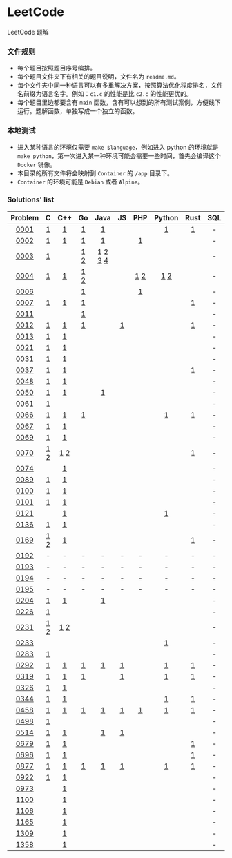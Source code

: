 # LeetCode

LeetCode 题解

### 文件规则

- 每个题目按照题目序号编排。
- 每个题目文件夹下有相关的题目说明，文件名为 `readme.md`。
- 每个文件夹中同一种语言可以有多重解决方案，按照算法优化程度排名，文件名前缀为语言名字。例如：`c1.c` 的性能是比 `c2.c` 的性能更优的。
- 每个题目里边都要含有 `main` 函数，含有可以想到的所有测试案例，方便线下运行。题解函数，单独写成一个独立的函数。

### 本地测试

- 进入某种语言的环境仅需要 `make $language`，例如进入 python 的环境就是 `make python`，第一次进入某一种环境可能会需要一些时间，首先会编译这个 `Docker` 镜像。
- 本目录的所有文件将会映射到 `Container` 的 `/app` 目录下。
- `Container` 的环境可能是 `Debian` 或者 `Alpine`。

### Solutions' list

|Problem|C|C++|Go|Java|JS|PHP|Python|Rust|SQL|Bash|
|:---:|:---:|:---:|:---:|:---:|:---:|:---:|:---:|:---:|:---:|:---:|
|[0001](https://leetcode.com/problems/two-sum)|[1](https://github.com/6leetcode/6leetcode/blob/master/questions/Algorithms/0001.%20Two%20Sum/c1.c)|[1](https://github.com/6leetcode/6leetcode/blob/master/questions/Algorithms/0001.%20Two%20Sum/cpp1.cc)|[1](https://github.com/6leetcode/6leetcode/blob/master/questions/Algorithms/0001.%20Two%20Sum/go1/go1.go)|[1](https://github.com/6leetcode/6leetcode/blob/master/questions/Algorithms/0001.%20Two%20Sum/java1.java)|||[1](https://github.com/6leetcode/6leetcode/blob/master/questions/Algorithms/0001.%20Two%20Sum/python1.py)|[1](https://github.com/6leetcode/6leetcode/blob/master/questions/Algorithms/0001.%20Two%20Sum/rust1.rs)|-|-|
|[0002](https://leetcode.com/problems/add-two-numbers)|[1](https://github.com/6leetcode/6leetcode/blob/master/questions/Algorithms/0002.%20Add%20Two%20Numbers/c1.c)|[1](https://github.com/6leetcode/6leetcode/blob/master/questions/Algorithms/0002.%20Add%20Two%20Numbers/cpp1.cc)|[1](https://github.com/6leetcode/6leetcode/blob/master/questions/Algorithms/0002.%20Add%20Two%20Numbers/go1/go1.go)|[1](https://github.com/6leetcode/6leetcode/blob/master/questions/Algorithms/0002.%20Add%20Two%20Numbers/java1.java)||[1](https://github.com/6leetcode/6leetcode/blob/master/questions/Algorithms/0002.%20Add%20Two%20Numbers/php1.php)|||-|-|
|[0003](https://leetcode.com/problems/longest-substring-without-repeating-characters)|[1](https://github.com/6leetcode/6leetcode/blob/master/questions/Algorithms/0003.%20Longest%20Substring%20Without%20Repeating%20Characters/c1.c)||[1](https://github.com/6leetcode/6leetcode/blob/master/questions/Algorithms/0003.%20Longest%20Substring%20Without%20Repeating%20Characters/go1/go1.go) [2](https://github.com/6leetcode/6leetcode/blob/master/questions/Algorithms/0003.%20Longest%20Substring%20Without%20Repeating%20Characters/go2/go2.go)|[1](https://github.com/6leetcode/6leetcode/blob/master/questions/Algorithms/0003.%20Longest%20Substring%20Without%20Repeating%20Characters/java1.java) [2](https://github.com/6leetcode/6leetcode/blob/master/questions/Algorithms/0003.%20Longest%20Substring%20Without%20Repeating%20Characters/java2.java) [3](https://github.com/6leetcode/6leetcode/blob/master/questions/Algorithms/0003.%20Longest%20Substring%20Without%20Repeating%20Characters/java3.java) [4](https://github.com/6leetcode/6leetcode/blob/master/questions/Algorithms/0003.%20Longest%20Substring%20Without%20Repeating%20Characters/java4.java)|||||-|-|
|[0004](https://leetcode.com/problems/median-of-two-sorted-arrays)|[1](https://github.com/6leetcode/6leetcode/blob/master/questions/Algorithms/0004.%20Median%20of%20Two%20Sorted%20Arrays/c1.c)|[1](https://github.com/6leetcode/6leetcode/blob/master/questions/Algorithms/0004.%20Median%20of%20Two%20Sorted%20Arrays/cpp1.cc)|[1](https://github.com/6leetcode/6leetcode/blob/master/questions/Algorithms/0004.%20Median%20of%20Two%20Sorted%20Arrays/go1/go1.go) [2](https://github.com/6leetcode/6leetcode/blob/master/questions/Algorithms/0004.%20Median%20of%20Two%20Sorted%20Arrays/go2/go2.go)|||[1](https://github.com/6leetcode/6leetcode/blob/master/questions/Algorithms/0004.%20Median%20of%20Two%20Sorted%20Arrays/php1.php) [2](https://github.com/6leetcode/6leetcode/blob/master/questions/Algorithms/0004.%20Median%20of%20Two%20Sorted%20Arrays/php2.php)|[1](https://github.com/6leetcode/6leetcode/blob/master/questions/Algorithms/0004.%20Median%20of%20Two%20Sorted%20Arrays/python1.py) [2](https://github.com/6leetcode/6leetcode/blob/master/questions/Algorithms/0004.%20Median%20of%20Two%20Sorted%20Arrays/python2.py)||-|-|
|[0006](https://leetcode.com/problems/zigzag-conversion)|||[1](https://github.com/6leetcode/6leetcode/blob/master/questions/Algorithms/0006.%20ZigZag%20Conversion/go1/go1.go)|||[1](https://github.com/6leetcode/6leetcode/blob/master/questions/Algorithms/0006.%20ZigZag%20Conversion/php1.php)|||-|-|
|[0007](https://leetcode.com/problems/reverse-integer)|[1](https://github.com/6leetcode/6leetcode/blob/master/questions/Algorithms/0007.%20Reverse%20Integer/c1.c)|[1](https://github.com/6leetcode/6leetcode/blob/master/questions/Algorithms/0007.%20Reverse%20Integer/cpp1.cc)|[1](https://github.com/6leetcode/6leetcode/blob/master/questions/Algorithms/0007.%20Reverse%20Integer/go1/go1.go)|||||[1](https://github.com/6leetcode/6leetcode/blob/master/questions/Algorithms/0007.%20Reverse%20Integer/rust1.rs)|-|-|
|[0011](https://leetcode.com/problems/container-with-most-water)|||[1](https://github.com/6leetcode/6leetcode/blob/master/questions/Algorithms/0011.%20Container%20With%20Most%20Water/go1/go1.go)||||||-|-|
|[0012](https://leetcode.com/problems/integer-to-roman)|[1](https://github.com/6leetcode/6leetcode/blob/master/questions/Algorithms/0012.%20Integer%20to%20Roman/c1.c)|[1](https://github.com/6leetcode/6leetcode/blob/master/questions/Algorithms/0012.%20Integer%20to%20Roman/cpp1.cc)|[1](https://github.com/6leetcode/6leetcode/blob/master/questions/Algorithms/0012.%20Integer%20to%20Roman/go1/go1.go)||[1](https://github.com/6leetcode/6leetcode/blob/master/questions/Algorithms/0012.%20Integer%20to%20Roman/js1.js)|||[1](https://github.com/6leetcode/6leetcode/blob/master/questions/Algorithms/0012.%20Integer%20to%20Roman/rust1.rs)|-|-|
|[0013](https://leetcode.com/problems/roman-to-integer)|[1](https://github.com/6leetcode/6leetcode/blob/master/questions/Algorithms/0013.%20Roman%20to%20Integer/c1.c)|[1](https://github.com/6leetcode/6leetcode/blob/master/questions/Algorithms/0013.%20Roman%20to%20Integer/cpp1.cc)|||||||-|-|
|[0021](https://leetcode.com/problems/merge-two-sorted-lists)|[1](https://github.com/6leetcode/6leetcode/blob/master/questions/Algorithms/0021.%20Merge%20Two%20Sorted%20Lists/c1.c)|[1](https://github.com/6leetcode/6leetcode/blob/master/questions/Algorithms/0021.%20Merge%20Two%20Sorted%20Lists/cpp1.cc)|||||||-|-|
|[0031](https://leetcode.com/problems/next-permutation)|[1](https://github.com/6leetcode/6leetcode/blob/master/questions/Algorithms/0031.%20Next%20Permutation/c1.c)|[1](https://github.com/6leetcode/6leetcode/blob/master/questions/Algorithms/0031.%20Next%20Permutation/cpp1.cc)|||||||-|-|
|[0037](https://leetcode.com/problems/sudoku-solver)|[1](https://github.com/6leetcode/6leetcode/blob/master/questions/Algorithms/0037.%20Sudoku%20Solver/c1.c)|[1](https://github.com/6leetcode/6leetcode/blob/master/questions/Algorithms/0037.%20Sudoku%20Solver/cpp1.cc)||||||[1](https://github.com/6leetcode/6leetcode/blob/master/questions/Algorithms/0037.%20Sudoku%20Solver/rust1.rs)|-|-|
|[0048](https://leetcode.com/problems/rotate-image)|[1](https://github.com/6leetcode/6leetcode/blob/master/questions/Algorithms/0048.%20Rotate%20Image/c1.c)|[1](https://github.com/6leetcode/6leetcode/blob/master/questions/Algorithms/0048.%20Rotate%20Image/cpp1.cc)|||||||-|-|
|[0050](https://leetcode.com/problems/powx-n)|[1](https://github.com/6leetcode/6leetcode/blob/master/questions/Algorithms/0050.%20Pow(x,%20n)/c1.c)|[1](https://github.com/6leetcode/6leetcode/blob/master/questions/Algorithms/0050.%20Pow(x,%20n)/cpp1.cc)||[1](https://github.com/6leetcode/6leetcode/blob/master/questions/Algorithms/0050.%20Pow(x,%20n)/java1.java)|||||-|-|
|[0061](https://leetcode.com/problems/rotate-list)|[1](https://github.com/6leetcode/6leetcode/blob/master/questions/Algorithms/0061.%20Rotate%20List/c1.c)||||||||-|-|
|[0066](https://leetcode.com/problems/plus-one)|[1](https://github.com/6leetcode/6leetcode/blob/master/questions/Algorithms/0066.%20Plus%20One/c1.c)|[1](https://github.com/6leetcode/6leetcode/blob/master/questions/Algorithms/0066.%20Plus%20One/cpp1.cc)|[1](https://github.com/6leetcode/6leetcode/blob/master/questions/Algorithms/0066.%20Plus%20One/go1/go1.go)||||[1](https://github.com/6leetcode/6leetcode/blob/master/questions/Algorithms/0066.%20Plus%20One/python1.py)|[1](https://github.com/6leetcode/6leetcode/blob/master/questions/Algorithms/0066.%20Plus%20One/rust1.rs)|-|-|
|[0067](https://leetcode.com/problems/add-binary)|[1](https://github.com/6leetcode/6leetcode/blob/master/questions/Algorithms/0067.%20Add%20Binary/c1.c)|[1](https://github.com/6leetcode/6leetcode/blob/master/questions/Algorithms/0067.%20Add%20Binary/cpp1.cc)|||||||-|-|
|[0069](https://leetcode.com/problems/sqrtx)|[1](https://github.com/6leetcode/6leetcode/blob/master/questions/Algorithms/0069.%20Sqrt(x)/c1.c)|[1](https://github.com/6leetcode/6leetcode/blob/master/questions/Algorithms/0069.%20Sqrt(x)/cpp1.cc)|||||||-|-|
|[0070](https://leetcode.com/problems/climbing-stairs)|[1](https://github.com/6leetcode/6leetcode/blob/master/questions/Algorithms/0070.%20Climbing%20Stairs/c1.c) [2](https://github.com/6leetcode/6leetcode/blob/master/questions/Algorithms/0070.%20Climbing%20Stairs/c2.c)|[1](https://github.com/6leetcode/6leetcode/blob/master/questions/Algorithms/0070.%20Climbing%20Stairs/cpp1.cc) [2](https://github.com/6leetcode/6leetcode/blob/master/questions/Algorithms/0070.%20Climbing%20Stairs/cpp2.cc)||||||[1](https://github.com/6leetcode/6leetcode/blob/master/questions/Algorithms/0070.%20Climbing%20Stairs/rust1.rs)|-|-|
|[0074](https://leetcode.com/problems/search-a-2d-matrix)||[1](https://github.com/6leetcode/6leetcode/blob/master/questions/Algorithms/0074.%20Search%20a%202D%20Matrix/cpp1.cc)|||||||-|-|
|[0089](https://leetcode.com/problems/gray-code)|[1](https://github.com/6leetcode/6leetcode/blob/master/questions/Algorithms/0089.%20Gray%20Code/c1.c)|[1](https://github.com/6leetcode/6leetcode/blob/master/questions/Algorithms/0089.%20Gray%20Code/cpp1.cc)|||||||-|-|
|[0100](https://leetcode.com/problems/same-tree)|[1](https://github.com/6leetcode/6leetcode/blob/master/questions/Algorithms/0100.%20Same%20Tree/c1.c)|[1](https://github.com/6leetcode/6leetcode/blob/master/questions/Algorithms/0100.%20Same%20Tree/cpp1.cc)|||||||-|-|
|[0101](https://leetcode.com/problems/symmetric-tree)|[1](https://github.com/6leetcode/6leetcode/blob/master/questions/Algorithms/0101.%20Symmetric%20Tree/c1.c)|[1](https://github.com/6leetcode/6leetcode/blob/master/questions/Algorithms/0101.%20Symmetric%20Tree/cpp1.cc)|||||||-|-|
|[0121](https://leetcode.com/problems/best-time-to-buy-and-sell-stock)||[1](https://github.com/6leetcode/6leetcode/blob/master/questions/Algorithms/0121.%20Best%20Time%20to%20Buy%20and%20Sell%20Stock/cpp1.cc)|||||[1](https://github.com/6leetcode/6leetcode/blob/master/questions/Algorithms/0121.%20Best%20Time%20to%20Buy%20and%20Sell%20Stock/python1.py)||-|-|
|[0136](https://leetcode.com/problems/single-number)|[1](https://github.com/6leetcode/6leetcode/blob/master/questions/Algorithms/0136.%20Single%20Number/c1.c)|[1](https://github.com/6leetcode/6leetcode/blob/master/questions/Algorithms/0136.%20Single%20Number/cpp1.cc)|||||||-|-|
|[0169](https://leetcode.com/problems/majority-element)|[1](https://github.com/6leetcode/6leetcode/blob/master/questions/Algorithms/0169.%20Majority%20Element/c1.c) [2](https://github.com/6leetcode/6leetcode/blob/master/questions/Algorithms/0169.%20Majority%20Element/c2.c)|[1](https://github.com/6leetcode/6leetcode/blob/master/questions/Algorithms/0169.%20Majority%20Element/cpp1.cc)||||||[1](https://github.com/6leetcode/6leetcode/blob/master/questions/Algorithms/0169.%20Majority%20Element/rust1.rs)|-|-|
|[0192](https://leetcode.com/problems/word-frequency)|-|-|-|-|-|-|-|-|-|[1](https://github.com/6leetcode/6leetcode/blob/master/questions/Shell/0192.%20Word%20Frequency/bash1.sh)|
|[0193](https://leetcode.com/problems/valid-phone-numbers)|-|-|-|-|-|-|-|-|-|[1](https://github.com/6leetcode/6leetcode/blob/master/questions/Shell/0193.%20Valid%20Phone%20Numbers/bash1.sh) [2](https://github.com/6leetcode/6leetcode/blob/master/questions/Shell/0193.%20Valid%20Phone%20Numbers/bash2.sh)|
|[0194](https://leetcode.com/problems/transpose-file)|-|-|-|-|-|-|-|-|-|[1](https://github.com/6leetcode/6leetcode/blob/master/questions/Shell/0194.%20Transpose%20File/bash1.sh)|
|[0195](https://leetcode.com/problems/tenth-line)|-|-|-|-|-|-|-|-|-|[1](https://github.com/6leetcode/6leetcode/blob/master/questions/Shell/0195.%20Tenth%20Line/bash1.sh) [2](https://github.com/6leetcode/6leetcode/blob/master/questions/Shell/0195.%20Tenth%20Line/bash2.sh)|
|[0204](https://leetcode.com/problems/count-primes)|[1](https://github.com/6leetcode/6leetcode/blob/master/questions/Algorithms/0204.%20Count%20Primes/c1.c)|[1](https://github.com/6leetcode/6leetcode/blob/master/questions/Algorithms/0204.%20Count%20Primes/cpp1.cc)||[1](https://github.com/6leetcode/6leetcode/blob/master/questions/Algorithms/0204.%20Count%20Primes/java1.java)|||||-|-|
|[0226](https://leetcode.com/problems/invert-binary-tree)|[1](https://github.com/6leetcode/6leetcode/blob/master/questions/Algorithms/0226.%20Invert%20Binary%20Tree/c1.c)||||||||-|-|
|[0231](https://leetcode.com/problems/power-of-two)|[1](https://github.com/6leetcode/6leetcode/blob/master/questions/Algorithms/0231.%20Power%20of%20Two/c1.c) [2](https://github.com/6leetcode/6leetcode/blob/master/questions/Algorithms/0231.%20Power%20of%20Two/c2.c)|[1](https://github.com/6leetcode/6leetcode/blob/master/questions/Algorithms/0231.%20Power%20of%20Two/cpp1.cc) [2](https://github.com/6leetcode/6leetcode/blob/master/questions/Algorithms/0231.%20Power%20of%20Two/cpp2.cc)|||||||-|-|
|[0233](https://leetcode.com/problems/number-of-digit-one)|||||||[1](https://github.com/6leetcode/6leetcode/blob/master/questions/Algorithms/0233.%20Number%20of%20Digit%20One/python1.py)||-|-|
|[0283](https://leetcode.com/problems/move-zeroes)|[1](https://github.com/6leetcode/6leetcode/blob/master/questions/Algorithms/0283.%20Move%20Zeroes/c1.c)||||||||-|-|
|[0292](https://leetcode.com/problems/nim-game)|[1](https://github.com/6leetcode/6leetcode/blob/master/questions/Algorithms/0292.%20Nim%20Game/c1.c)|[1](https://github.com/6leetcode/6leetcode/blob/master/questions/Algorithms/0292.%20Nim%20Game/cpp1.cc)|[1](https://github.com/6leetcode/6leetcode/blob/master/questions/Algorithms/0292.%20Nim%20Game/go1/go1.go)|[1](https://github.com/6leetcode/6leetcode/blob/master/questions/Algorithms/0292.%20Nim%20Game/java1.java)|[1](https://github.com/6leetcode/6leetcode/blob/master/questions/Algorithms/0292.%20Nim%20Game/js1.js)||[1](https://github.com/6leetcode/6leetcode/blob/master/questions/Algorithms/0292.%20Nim%20Game/python1.py)|[1](https://github.com/6leetcode/6leetcode/blob/master/questions/Algorithms/0292.%20Nim%20Game/rust1.rs)|-|-|
|[0319](https://leetcode.com/problems/bulb-switcher)|[1](https://github.com/6leetcode/6leetcode/blob/master/questions/Algorithms/0319.%20Bulb%20Switcher/c1.c)|[1](https://github.com/6leetcode/6leetcode/blob/master/questions/Algorithms/0319.%20Bulb%20Switcher/cpp1.cc)|[1](https://github.com/6leetcode/6leetcode/blob/master/questions/Algorithms/0319.%20Bulb%20Switcher/go1/go1.go)||[1](https://github.com/6leetcode/6leetcode/blob/master/questions/Algorithms/0319.%20Bulb%20Switcher/js1.js)||[1](https://github.com/6leetcode/6leetcode/blob/master/questions/Algorithms/0319.%20Bulb%20Switcher/python1.py)|[1](https://github.com/6leetcode/6leetcode/blob/master/questions/Algorithms/0319.%20Bulb%20Switcher/rust1.rs)|-|-|
|[0326](https://leetcode.com/problems/power-of-three)|[1](https://github.com/6leetcode/6leetcode/blob/master/questions/Algorithms/0326.%20Power%20of%20Three/c1.c)|[1](https://github.com/6leetcode/6leetcode/blob/master/questions/Algorithms/0326.%20Power%20of%20Three/cpp1.cc)|||||||-|-|
|[0344](https://leetcode.com/problems/reverse-string)|[1](https://github.com/6leetcode/6leetcode/blob/master/questions/Algorithms/0344.%20Reverse%20String/c1.c)|[1](https://github.com/6leetcode/6leetcode/blob/master/questions/Algorithms/0344.%20Reverse%20String/cpp1.cc)|||||[1](https://github.com/6leetcode/6leetcode/blob/master/questions/Algorithms/0344.%20Reverse%20String/python1.py)|[1](https://github.com/6leetcode/6leetcode/blob/master/questions/Algorithms/0344.%20Reverse%20String/rust1.rs)|-|-|
|[0458](https://leetcode.com/problems/poor-pigs)|[1](https://github.com/6leetcode/6leetcode/blob/master/questions/Algorithms/0458.%20Poor%20Pigs/c1.c)|[1](https://github.com/6leetcode/6leetcode/blob/master/questions/Algorithms/0458.%20Poor%20Pigs/cpp1.cc)|[1](https://github.com/6leetcode/6leetcode/blob/master/questions/Algorithms/0458.%20Poor%20Pigs/go1/go1.go)|[1](https://github.com/6leetcode/6leetcode/blob/master/questions/Algorithms/0458.%20Poor%20Pigs/java1.java)|[1](https://github.com/6leetcode/6leetcode/blob/master/questions/Algorithms/0458.%20Poor%20Pigs/js1.js)|[1](https://github.com/6leetcode/6leetcode/blob/master/questions/Algorithms/0458.%20Poor%20Pigs/php1.php)|[1](https://github.com/6leetcode/6leetcode/blob/master/questions/Algorithms/0458.%20Poor%20Pigs/python1.py)|[1](https://github.com/6leetcode/6leetcode/blob/master/questions/Algorithms/0458.%20Poor%20Pigs/rust1.rs)|-|-|
|[0498](https://leetcode.com/problems/diagonal-traverse)|[1](https://github.com/6leetcode/6leetcode/blob/master/questions/Algorithms/0498.%20Diagonal%20Traverse/c1.c)||||||||-|-|
|[0514](https://leetcode.com/problems/freedom-trail)|[1](https://github.com/6leetcode/6leetcode/blob/master/questions/Algorithms/0514.%20Freedom%20Trail/c1.c)|[1](https://github.com/6leetcode/6leetcode/blob/master/questions/Algorithms/0514.%20Freedom%20Trail/cpp1.cc)||[1](https://github.com/6leetcode/6leetcode/blob/master/questions/Algorithms/0514.%20Freedom%20Trail/java1.java)|[1](https://github.com/6leetcode/6leetcode/blob/master/questions/Algorithms/0514.%20Freedom%20Trail/js1.js)||||-|-|
|[0679](https://leetcode.com/problems/24-game)|[1](https://github.com/6leetcode/6leetcode/blob/master/questions/Algorithms/0679.%2024%20Game/c1.c)|[1](https://github.com/6leetcode/6leetcode/blob/master/questions/Algorithms/0679.%2024%20Game/cpp1.cc)||||||[1](https://github.com/6leetcode/6leetcode/blob/master/questions/Algorithms/0679.%2024%20Game/rust1.rs)|-|-|
|[0696](https://leetcode.com/problems/count-binary-substrings)|[1](https://github.com/6leetcode/6leetcode/blob/master/questions/Algorithms/0696.%20Count%20Binary%20Substrings/c1.c)|[1](https://github.com/6leetcode/6leetcode/blob/master/questions/Algorithms/0696.%20Count%20Binary%20Substrings/cpp1.cc)||||||[1](https://github.com/6leetcode/6leetcode/blob/master/questions/Algorithms/0696.%20Count%20Binary%20Substrings/rust1.rs)|-|-|
|[0877](https://leetcode.com/problems/stone-game)|[1](https://github.com/6leetcode/6leetcode/blob/master/questions/Algorithms/0877.%20Stone%20Game/c1.c)|[1](https://github.com/6leetcode/6leetcode/blob/master/questions/Algorithms/0877.%20Stone%20Game/cpp1.cc)|[1](https://github.com/6leetcode/6leetcode/blob/master/questions/Algorithms/0877.%20Stone%20Game/go1/go1.go)|[1](https://github.com/6leetcode/6leetcode/blob/master/questions/Algorithms/0877.%20Stone%20Game/java1.java)|[1](https://github.com/6leetcode/6leetcode/blob/master/questions/Algorithms/0877.%20Stone%20Game/js1.js)||[1](https://github.com/6leetcode/6leetcode/blob/master/questions/Algorithms/0877.%20Stone%20Game/python1.py)|[1](https://github.com/6leetcode/6leetcode/blob/master/questions/Algorithms/0877.%20Stone%20Game/rust1.rs)|-|-|
|[0922](https://leetcode.com/problems/sort-array-by-parity-ii)|[1](https://github.com/6leetcode/6leetcode/blob/master/questions/Algorithms/0922.%20Sort%20Array%20By%20Parity%20II/c1.c)|[1](https://github.com/6leetcode/6leetcode/blob/master/questions/Algorithms/0922.%20Sort%20Array%20By%20Parity%20II/cpp1.cc)|||||||-|-|
|[0973](https://leetcode.com/problems/k-closest-points-to-origin)||[1](https://github.com/6leetcode/6leetcode/blob/master/questions/Algorithms/0973.%20K%20Closest%20Points%20to%20Origin/cpp1.cc)|||||||-|-|
|[1100](https://leetcode.com/problems/find-k-length-substrings-with-no-repeated-characters)||[1](https://github.com/6leetcode/6leetcode/blob/master/questions/Algorithms/1100.%20Find%20K-Length%20Substrings%20With%20No%20Repeated%20Characters/cpp1.cc)|||||||-|-|
|[1106](https://leetcode.com/problems/parsing-a-boolean-expression)||[1](https://github.com/6leetcode/6leetcode/blob/master/questions/Algorithms/1106.%20Parsing%20A%20Boolean%20Expression/cpp1.cc)|||||||-|-|
|[1165](https://leetcode.com/problems/single-row-keyboard)||[1](https://github.com/6leetcode/6leetcode/blob/master/questions/Algorithms/1165.%20Single-Row%20Keyboard/cpp1.cc)|||||||-|-|
|[1309](https://leetcode.com/problems/decrypt-string-from-alphabet-to-integer-mapping)||[1](https://github.com/6leetcode/6leetcode/blob/master/questions/Algorithms/1309.%20Decrypt%20String%20from%20Alphabet%20to%20Integer%20Mapping/cpp1.cc)|||||||-|-|
|[1358](https://leetcode.com/problems/number-of-substrings-containing-all-three-characters)||[1](https://github.com/6leetcode/6leetcode/blob/master/questions/Algorithms/1358.%20Number%20of%20Substrings%20Containing%20All%20Three%20Characters/cpp1.cc)|||||||-|-|